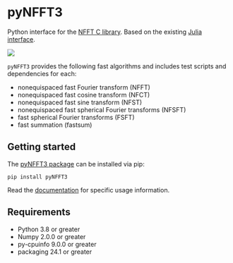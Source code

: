 # pyNFFT3

Python interface for the [NFFT C library](https://github.com/NFFT/nfft). Based on the existing [Julia interface](https://nfft.github.io/NFFT3.jl).

[![](https://github.com/NFFT/pyNFFT3/actions/workflows/ci.yml/badge.svg)](https://github.com/NFFT/pyNFFT3/actions/workflows/ci.yml)

`pyNFFT3` provides the following fast algorithms and includes test scripts and dependencies for each:
- nonequispaced fast Fourier transform (NFFT) 
- nonequispaced fast cosine transform (NFCT) 
- nonequispaced fast sine transform (NFST)
- nonequispaced fast spherical Fourier transforms (NFSFT)
- fast spherical Fourier transforms (FSFT)
- fast summation (fastsum) 

## Getting started

The [pyNFFT3 package](https://pypi.org/project/pyNFFT3/) can be installed via pip:

```
pip install pyNFFT3
```

Read the [documentation](https://nfft.github.io/pyNFFT3/) for specific usage information.

Requirements
------------

- Python 3.8 or greater
- Numpy 2.0.0 or greater
- py-cpuinfo 9.0.0 or greater
- packaging 24.1 or greater
